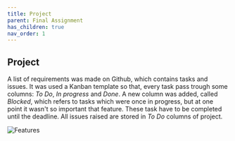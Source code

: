 ```yaml
---
title: Project
parent: Final Assignment
has_children: true
nav_order: 1
---
```


## Project
A list of requirements was made on Github, which contains tasks and issues. It was used a Kanban template so that, every task pass trough some columns: _To Do_, _In progress_ and _Done_. A new column was added, called _Blocked_, which refers to tasks which were once in progress, but at one point it wasn't so important that feature. These task have to be completed until the deadline. All issues raised are stored in _To Do_ columns of project.

![Features](../images/final-assignment/Features.PNG)

